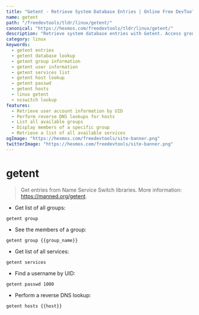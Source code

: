 ```yaml
---
title: "Getent - Retrieve System Database Entries | Online Free DevTools by Hexmos"
name: getent
path: "/freedevtools/tldr/linux/getent/"
canonical: "https://hexmos.com/freedevtools/tldr/linux/getent/"
description: "Retrieve system database entries with Getent. Access group, user, service, and host information using Name Service Switch. Free online tool, no registration required."
category: linux
keywords:
  - getent entries
  - getent database lookup
  - getent group information
  - getent user information
  - getent services list
  - getent host lookup
  - getent passwd
  - getent hosts
  - linux getent
  - nsswitch lookup
features:
  - Retrieve user account information by UID
  - Perform reverse DNS lookups for hosts
  - List all available groups
  - Display members of a specific group
  - Retrieve a list of all available services
ogImage: "https://hexmos.com/freedevtools/site-banner.png"
twitterImage: "https://hexmos.com/freedevtools/site-banner.png"
---
```


# getent

> Get entries from Name Service Switch libraries.
> More information: <https://manned.org/getent>.

- Get list of all groups:

`getent group`

- See the members of a group:

`getent group {{group_name}}`

- Get list of all services:

`getent services`

- Find a username by UID:

`getent passwd 1000`

- Perform a reverse DNS lookup:

`getent hosts {{host}}`
